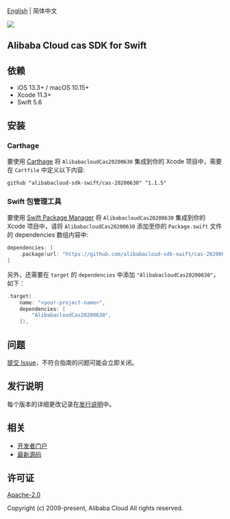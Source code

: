 [English](README.md) | 简体中文

![](https://aliyunsdk-pages.alicdn.com/icons/AlibabaCloud.svg)

## Alibaba Cloud cas SDK for Swift

## 依赖

- iOS 13.3+ / macOS 10.15+
- Xcode 11.3+
- Swift 5.6

## 安装

### Carthage

要使用 [Carthage](https://github.com/Carthage/Carthage) 将 `AlibabacloudCas20200630` 集成到你的 Xcode 项目中，需要在 `Cartfile` 中定义以下内容:

```ogdl
github "alibabacloud-sdk-swift/cas-20200630" "1.1.5"
```

### Swift 包管理工具

要使用 [Swift Package Manager](https://swift.org/package-manager/) 将 `AlibabacloudCas20200630` 集成到你的 Xcode 项目中，请将 `AlibabacloudCas20200630` 添加至你的 `Package.swift` 文件的 dependencies 数组内容中:

```swift
dependencies: [
    .package(url: "https://github.com/alibabacloud-sdk-swift/cas-20200630.git", from: "1.1.5")
]
```

另外，还需要在 `target` 的 `dependencies` 中添加 `"AlibabacloudCas20200630"`，如下：

```swift
.target(
    name: "<your-project-name>",
    dependencies: [
        "AlibabacloudCas20200630",
    ]),
```

## 问题

[提交 Issue](https://github.com/alibabacloud-sdk-swift/cas-20200630/issues/new)，不符合指南的问题可能会立即关闭。

## 发行说明

每个版本的详细更改记录在[发行说明](./ChangeLog.txt)中。

## 相关

* [开发者门户](https://next.api.aliyun.com/home)
* [最新源码](https://github.com/alibabacloud-sdk-swift/cas-20200630)

## 许可证

[Apache-2.0](http://www.apache.org/licenses/LICENSE-2.0)

Copyright (c) 2009-present, Alibaba Cloud All rights reserved.
